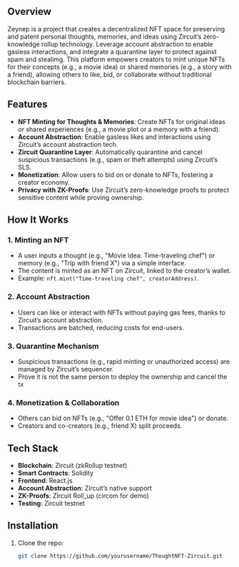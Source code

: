 
## Overview

Zeynep is a project that creates a decentralized NFT space for preserving and patent personal thoughts, memories, and ideas using Zircuit’s zero-knowledge rollup technology. Leverage account abstraction to enable gasless interactions, and integrate a quarantine layer to protect against spam and stealimg. This platform empowers creators to mint unique NFTs for their concepts (e.g., a movie idea) or shared memories (e.g., a story with a friend), allowing others to like, bid, or collaborate without traditional blockchain barriers.

## Features
- **NFT Minting for Thoughts & Memories**: Create NFTs for original ideas or shared experiences (e.g., a movie plot or a memory with a friend).
- **Account Abstraction**: Enable gasless likes and interactions using Zircuit’s account abstraction tech.
- **Zircuit Quarantine Layer**: Automatically quarantine and cancel suspicious transactions (e.g., spam or theft attempts) using Zircuit’s SLS.
- **Monetization**: Allow users to bid on or donate to NFTs, fostering a creator economy.
- **Privacy with ZK-Proofs**: Use Zircuit’s zero-knowledge proofs to protect sensitive content while proving ownership.

## How It Works
### 1. Minting an NFT
- A user inputs a thought (e.g., "Movie idea: Time-traveling chef") or memory (e.g., "Trip with friend X") via a simple interface.
- The content is minted as an NFT on Zircuit, linked to the creator’s wallet.
- Example: `nft.mint("Time-traveling chef", creatorAddress)`.

### 2. Account Abstraction
- Users can like or interact with NFTs without paying gas fees, thanks to Zircuit’s account abstraction.
- Transactions are batched, reducing costs for end-users.

### 3. Quarantine Mechanism
- Suspicious transactions (e.g., rapid minting or unauthorized access) are managed by Zircuit’s sequencer.
- Prove it is not the same person to deploy the ownership and cancel the tx 

### 4. Monetization & Collaboration
- Others can bid on NFTs (e.g., "Offer 0.1 ETH for movie idea") or donate.
- Creators and co-creators (e.g., friend X) split proceeds.

## Tech Stack
- **Blockchain**: Zircuit (zkRollup testnet)
- **Smart Contracts**: Solidity
- **Frontend**: React.js
- **Account Abstraction**: Zircuit’s native support
- **ZK-Proofs**: Zİrcuit Roll_up (circom for demo)
- **Testing**: Zircuit testnet

## Installation
1. Clone the repo:
   ```bash
   git clone https://github.com/yourusername/ThoughtNFT-Zircuit.git
